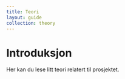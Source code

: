```yaml
---
title: Teori
layout: guide
collection: theory
---
```


# Introduksjon

Her kan du lese litt teori relatert til prosjektet.
